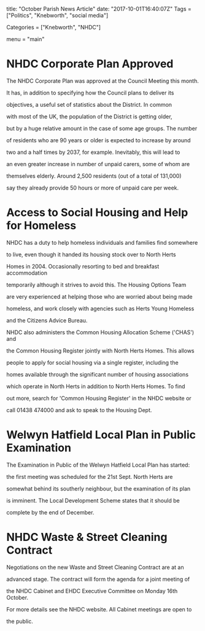 title: "October Parish News Article"
date: "2017-10-01T16:40:07Z"
Tags = ["Politics", "Knebworth", "social media"]

Categories = ["Knebworth", "NHDC"]

menu = "main"







# NHDC Corporate Plan Approved



The NHDC Corporate Plan was approved at the Council Meeting this month.

It has, in addition to specifying how the Council plans to deliver its

objectives, a useful set of statistics about the District. In common

with most of the UK, the population of the District is getting older,

but by a huge relative amount in the case of some age groups. The number

of residents who are 90 years or older is expected to increase by around

two and a half times by 2037, for example. Inevitably, this will lead to

an even greater increase in number of unpaid carers, some of whom are

themselves elderly. Around 2,500 residents (out of a total of 131,000)

say they already provide 50 hours or more of unpaid care per week.



# Access to Social Housing and Help for Homeless



NHDC has a duty to help homeless individuals and families find somewhere

to live, even though it handed its housing stock over to North Herts

Homes in 2004. Occasionally resorting to bed and breakfast accommodation

temporarily although it strives to avoid this. The Housing Options Team

are very experienced at helping those who are worried about being made

homeless, and work closely with agencies such as Herts Young Homeless

and the Citizens Advice Bureau.



NHDC also administers the Common Housing Allocation Scheme ('CHAS') and

the Common Housing Register jointly with North Herts Homes. This allows

people to apply for social housing via a single register, including the

homes available through the significant number of housing associations

which operate in North Herts in addition to North Herts Homes. To find

out more, search for 'Common Housing Register' in the NHDC website or

call 01438 474000 and ask to speak to the Housing Dept.



# Welwyn Hatfield Local Plan in Public Examination



The Examination in Public of the Welwyn Hatfield Local Plan has started:

the first meeting was scheduled for the 21st Sept. North Herts are

somewhat behind its southerly neighbour, but the examination of its plan

is imminent. The Local Development Scheme states that it should be

complete by the end of December.



# NHDC Waste & Street Cleaning Contract 



Negotiations on the new Waste and Street Cleaning Contract are at an

advanced stage. The contract will form the agenda for a joint meeting of

the NHDC Cabinet and EHDC Executive Committee on Monday 16th October.

For more details see the NHDC website. All Cabinet meetings are open to

the public.

